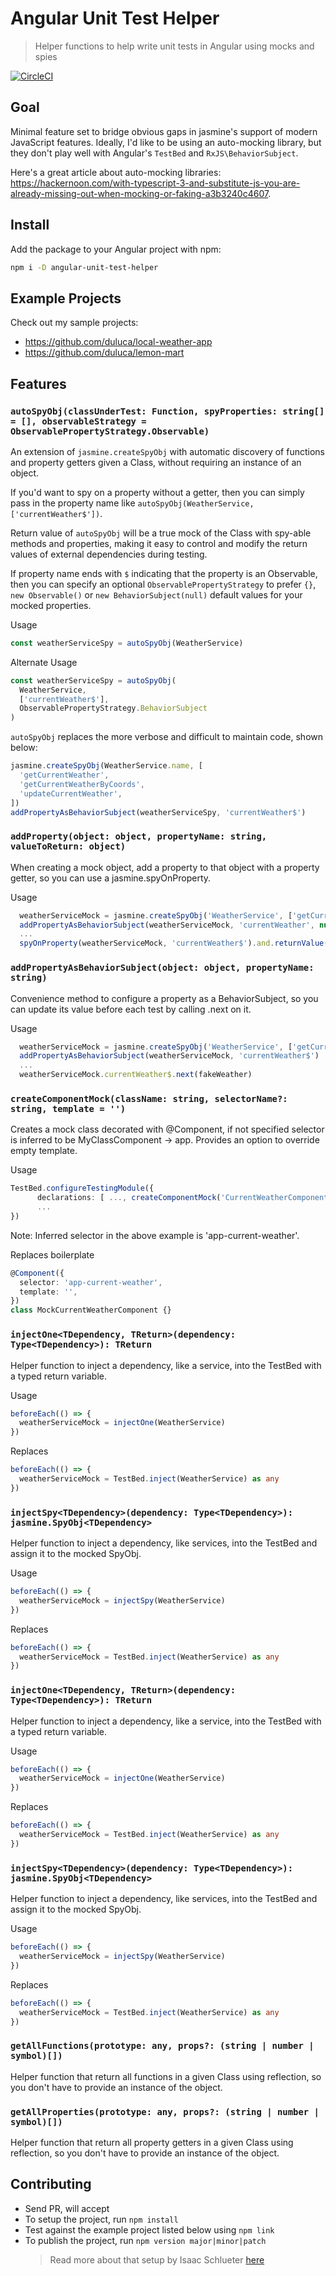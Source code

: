 # Angular Unit Test Helper

> Helper functions to help write unit tests in Angular using mocks and spies

[![CircleCI](https://circleci.com/gh/duluca/angular-unit-test-helper.svg?style=svg)](https://circleci.com/gh/duluca/angular-unit-test-helper)

## Goal

Minimal feature set to bridge obvious gaps in jasmine's support of modern JavaScript features. Ideally, I'd like to be using an auto-mocking library, but they don't play well with Angular's `TestBed` and `RxJS\BehaviorSubject`.

Here's a great article about auto-mocking libraries: https://hackernoon.com/with-typescript-3-and-substitute-js-you-are-already-missing-out-when-mocking-or-faking-a3b3240c4607.

## Install

Add the package to your Angular project with npm:

```bash
npm i -D angular-unit-test-helper
```

## Example Projects

Check out my sample projects:

- https://github.com/duluca/local-weather-app
- https://github.com/duluca/lemon-mart

## Features

### `autoSpyObj(classUnderTest: Function, spyProperties: string[] = [], observableStrategy = ObservablePropertyStrategy.Observable)`

An extension of `jasmine.createSpyObj` with automatic discovery of functions and property getters given a Class, without requiring an instance of an object.

If you'd want to spy on a property without a getter, then you can simply pass in the property name like `autoSpyObj(WeatherService, ['currentWeather$'])`.

Return value of `autoSpyObj` will be a true mock of the Class with spy-able methods and properties, making it easy to control and modify the return values of external dependencies during testing.

If property name ends with `$` indicating that the property is an Observable, then you can specify an optional `ObservablePropertyStrategy` to prefer `{}`, `new Observable()` or `new BehaviorSubject(null)` default values for your mocked properties.

Usage

```ts
const weatherServiceSpy = autoSpyObj(WeatherService)
```

Alternate Usage

```ts
const weatherServiceSpy = autoSpyObj(
  WeatherService,
  ['currentWeather$'],
  ObservablePropertyStrategy.BehaviorSubject
)
```

`autoSpyObj` replaces the more verbose and difficult to maintain code, shown below:

```ts
jasmine.createSpyObj(WeatherService.name, [
  'getCurrentWeather',
  'getCurrentWeatherByCoords',
  'updateCurrentWeather',
])
addPropertyAsBehaviorSubject(weatherServiceSpy, 'currentWeather$')
```

### `addProperty(object: object, propertyName: string, valueToReturn: object)`

When creating a mock object, add a property to that object with a property getter, so you can use a jasmine.spyOnProperty.

Usage

```ts
  weatherServiceMock = jasmine.createSpyObj('WeatherService', ['getCurrentWeather'])
  addPropertyAsBehaviorSubject(weatherServiceMock, 'currentWeather', null)
  ...
  spyOnProperty(weatherServiceMock, 'currentWeather$').and.returnValue({ temp = 72})
```

### `addPropertyAsBehaviorSubject(object: object, propertyName: string)`

Convenience method to configure a property as a BehaviorSubject, so you can update its value before each test by calling .next on it.

Usage

```ts
  weatherServiceMock = jasmine.createSpyObj('WeatherService', ['getCurrentWeather'])
  addPropertyAsBehaviorSubject(weatherServiceMock, 'currentWeather$')
  ...
  weatherServiceMock.currentWeather$.next(fakeWeather)
```

### `createComponentMock(className: string, selectorName?: string, template = '')`

Creates a mock class decorated with @Component, if not specified selector is inferred to be MyClassComponent -> app. Provides an option to override empty template.

Usage

```ts
TestBed.configureTestingModule({
      declarations: [ ..., createComponentMock('CurrentWeatherComponent')]
      ...
})
```

Note: Inferred selector in the above example is 'app-current-weather'.

Replaces boilerplate

```ts
@Component({
  selector: 'app-current-weather',
  template: '',
})
class MockCurrentWeatherComponent {}
```

### `injectOne<TDependency, TReturn>(dependency: Type<TDependency>): TReturn`

Helper function to inject a dependency, like a service, into the TestBed with a typed return variable.

Usage

```ts
beforeEach(() => {
  weatherServiceMock = injectOne(WeatherService)
})
```

Replaces

```ts
beforeEach(() => {
  weatherServiceMock = TestBed.inject(WeatherService) as any
})
```

### `injectSpy<TDependency>(dependency: Type<TDependency>): jasmine.SpyObj<TDependency>`

Helper function to inject a dependency, like services, into the TestBed and assign it to the mocked SpyObj.

Usage

```ts
beforeEach(() => {
  weatherServiceMock = injectSpy(WeatherService)
})
```

Replaces

```ts
beforeEach(() => {
  weatherServiceMock = TestBed.inject(WeatherService) as any
})
```

### `injectOne<TDependency, TReturn>(dependency: Type<TDependency>): TReturn`

Helper function to inject a dependency, like a service, into the TestBed with a typed return variable.

Usage

```ts
beforeEach(() => {
  weatherServiceMock = injectOne(WeatherService)
})
```

Replaces

```ts
beforeEach(() => {
  weatherServiceMock = TestBed.inject(WeatherService) as any
})
```

### `injectSpy<TDependency>(dependency: Type<TDependency>): jasmine.SpyObj<TDependency>`

Helper function to inject a dependency, like services, into the TestBed and assign it to the mocked SpyObj.

Usage

```ts
beforeEach(() => {
  weatherServiceMock = injectSpy(WeatherService)
})
```

Replaces

```ts
beforeEach(() => {
  weatherServiceMock = TestBed.inject(WeatherService) as any
})
```

### `getAllFunctions(prototype: any, props?: (string | number | symbol)[])`

Helper function that return all functions in a given Class using reflection, so you don't have to provide an instance of the object.

### `getAllProperties(prototype: any, props?: (string | number | symbol)[])`

Helper function that return all property getters in a given Class using reflection, so you don't have to provide an instance of the object.

## Contributing

- Send PR, will accept
- To setup the project, run `npm install`
- Test against the example project listed below using `npm link`
- To publish the project, run `npm version major|minor|patch`
  > Read more about that setup by Isaac Schlueter [here](https://blog.npmjs.org/post/184553141742/easy-automatic-npm-publishes)
